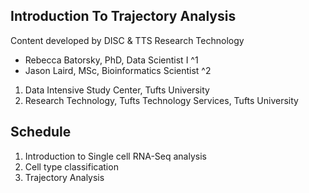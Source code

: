 ## Introduction To Trajectory Analysis 

Content developed by DISC & TTS Research Technology

- Rebecca Batorsky, PhD, Data Scientist I ^1
- Jason Laird, MSc, Bioinformatics Scientist ^2


1. Data Intensive Study Center, Tufts University
2. Research Technology, Tufts Technology Services, Tufts University

## Schedule

1. Introduction to Single cell RNA-Seq analysis
2. Cell type classification
3. Trajectory Analysis

